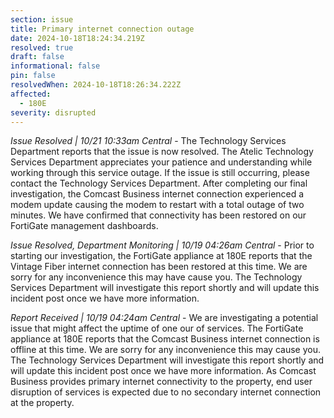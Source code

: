 ```yaml
---
section: issue
title: Primary internet connection outage
date: 2024-10-18T18:24:34.219Z
resolved: true
draft: false
informational: false
pin: false
resolvedWhen: 2024-10-18T18:26:34.222Z
affected:
  - 180E
severity: disrupted
---
```

*Issue Resolved | 10/21 10:33am Central* - The Technology Services Department reports that the issue is now resolved. The Atelic Technology Services Department appreciates your patience and understanding while working through this service outage. If the issue is still occurring, please contact the Technology Services Department. After completing our final investigation, the Comcast Business internet connection experienced a modem update causing the modem to restart with a total outage of two minutes. We have confirmed that connectivity has been restored on our FortiGate management dashboards.

*Issue Resolved, Department Monitoring | 10/19 04:26am Central* - Prior to starting our investigation, the FortiGate appliance at 180E reports that the Vintage Fiber internet connection has been restored at this time. We are sorry for any inconvenience this may have cause you. The Technology Services Department will investigate this report shortly and will update this incident post once we have more information.

*Report Received | 10/19 04:24am Central* - We are investigating a potential issue that might affect the uptime of one our of services. The FortiGate appliance at 180E reports that the Comcast Business internet connection is offline at this time. We are sorry for any inconvenience this may cause you. The Technology Services Department will investigate this report shortly and will update this incident post once we have more information. As Comcast Business provides primary internet connectivity to the property, end user disruption of services is expected due to no secondary internet connection at the property.